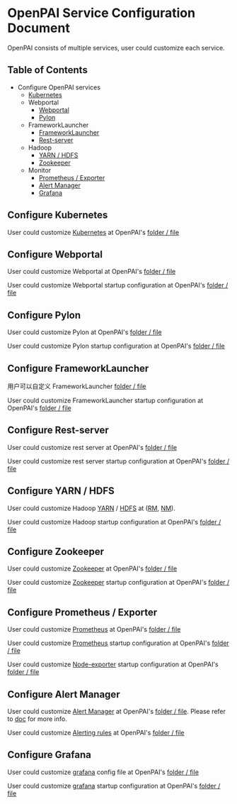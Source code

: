 # OpenPAI Service Configuration Document

OpenPAI consists of multiple services, user could customize each service.

## Table of Contents

- Configure OpenPAI services 
    - [Kubernetes](#kubernetes)
    - Webportal 
        - [Webportal](#webportal)
        - [Pylon](#pylon)
    - FrameworkLauncher 
        - [FrameworkLauncher](#frameworklauncher)
        - [Rest-server](#restserver)
    - Hadoop 
        - [YARN / HDFS](#hadoop)
        - [Zookeeper](#zookeeper)
    - Monitor 
        - [Prometheus / Exporter](#prometheus)
        - [Alert Manager](#alertmanager)
        - [Grafana](#grafana)

## Configure Kubernetes <a name="kubernetes"></a>

User could customize [Kubernetes](https://kubernetes.io/) at OpenPAI's [folder / file](../../../../deployment/k8sPaiLibrary/template)

## Configure Webportal <a name="webportal"></a>

User could customize Webportal at OpenPAI's [folder / file](../../webportal/README.md#Configuration)

User could customize Webportal startup configuration at OpenPAI's [folder / file](../../../../src/webportal/deploy/webportal.yaml.template)

## Configure Pylon <a name="pylon"></a>

User could customize Pylon at OpenPAI's [folder / file](../../pylon/README.md#Configuration)

User could customize Pylon startup configuration at OpenPAI's [folder / file](../../../../src/pylon/deploy/pylon.yaml.template)

## Configure FrameworkLauncher <a name="frameworklauncher"></a>

用户可以自定义 FrameworkLauncher [folder / file](../../../../subprojects/frameworklauncher/yarn/doc/USERMANUAL_zh_CN.md#Configuration)

User could customize FrameworkLauncher startup configuration at OpenPAI's [folder / file](../../../../src/yarn-frameworklauncher/deploy/yarn-frameworklauncher.yaml.template)

## Configure Rest-server <a name="restserver"></a>

User could customize rest server at OpenPAI's [folder / file](../../../../src/rest-server/deploy/rest-server.yaml.template)

User could customize rest server startup configuration at OpenPAI's [folder / file](../../../../src)

## Configure YARN / HDFS <a name="hadoop"></a>

User could customize Hadoop [YARN](https://hadoop.apache.org/docs/current/hadoop-yarn/hadoop-yarn-site/YARN.html) / [HDFS](https://hadoop.apache.org/docs/stable/hadoop-project-dist/hadoop-hdfs/HdfsUserGuide.html) at ([RM](../../../../src/hadoop-resource-manager/deploy/hadoop-resource-manager-configuration), [NM](../../../../src/hadoop-node-manager/deploy/hadoop-node-manager-configuration)).

User could customize Hadoop startup configuration at OpenPAI's [folder / file](../../../../src)

## Configure Zookeeper <a name="zookeeper"></a>

User could customize [Zookeeper](https://zookeeper.apache.org/) at OpenPAI's [folder / file](../../../../src/zookeeper/deploy/zk-configuration/zoo.cfg)

User could customize [Zookeeper](https://zookeeper.apache.org/) startup configuration at OpenPAI's [folder / file](../../../../src/zookeeper/deploy/zookeeper.yaml.template)

## Configure Prometheus / Exporter <a name="prometheus"></a>

User could customize [Prometheus](https://prometheus.io/docs/prometheus/latest/configuration/configuration/) at OpenPAI's [folder / file](../../../../src/prometheus/deploy/prometheus-configmap.yaml.template)

User could customize [Prometheus](https://prometheus.io/docs/prometheus/latest/configuration/configuration/) startup configuration at OpenPAI's [folder / file](../../../../src/prometheus/deploy/prometheus-deployment.yaml.template)

User could customize [Node-exporter](https://github.com/prometheus/node_exporter) startup configuration at OpenPAI's [folder / file](../../../../src/node-exporter/deploy/node-exporter.yaml.template)

## Configure Alert Manager <a name="alertmanager"></a>

User could customize [Alert Manager](https://prometheus.io/docs/alerting/alertmanager/) at OpenPAI's [folder / file](../../../../src/alert-manager/deploy/alert-configmap.yaml.template). Please refer to [doc](../../alerting/alert-manager.md#configuration) for more info.

User could customize [Alerting rules](https://prometheus.io/docs/prometheus/latest/configuration/alerting_rules/) at OpenPAI's [folder / file](../../../../src/prometheus/deploy/alerting)

## Configure Grafana <a name="grafana"></a>

User could customize [grafana](http://docs.grafana.org/installation/configuration/) config file at OpenPAI's [folder / file](../../../../src/grafana/deploy/grafana-configuration)

User could customize [grafana](http://docs.grafana.org/installation/configuration/) startup configuration at OpenPAI's [folder / file](../../../../src/grafana/src/run-grafana.sh)